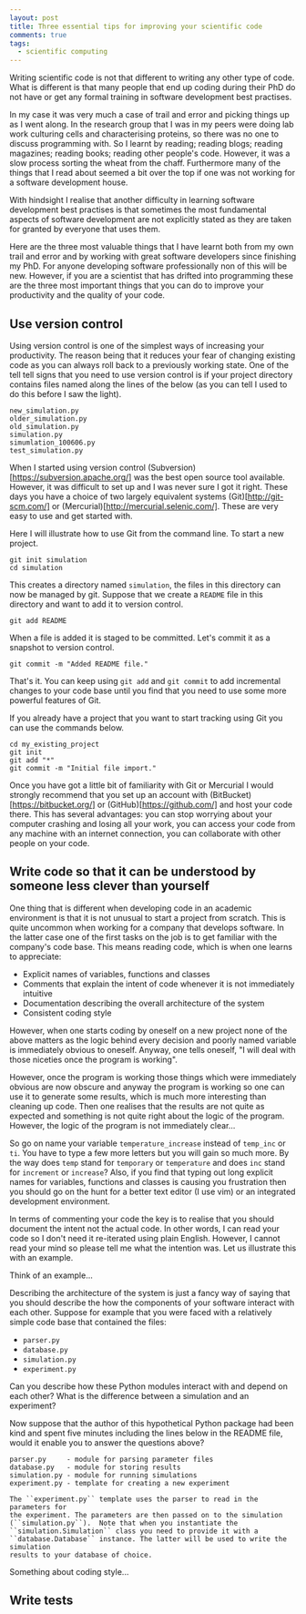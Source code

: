 ```yaml
---
layout: post
title: Three essential tips for improving your scientific code
comments: true
tags:
  - scientific computing
---
```


Writing scientific code is not that different to writing any other type of code.
What is different is that many people that end up coding during their PhD do
not have or get any formal training in software development best practises.

In my case it was very much a case of trail and error and picking things up as
I went along. In the research group that I was in my peers were doing lab work
culturing cells and characterising proteins, so there was no one to discuss
programming with. So I learnt by reading; reading blogs; reading magazines;
reading books; reading other people's code. However, it was a slow process
sorting the wheat from the chaff. Furthermore many of the things that I read
about seemed a bit over the top if one was not working for a software
development house.

With hindsight I realise that another difficulty in learning software
development best practises is that sometimes the most fundamental aspects of
software development are not explicitly stated as they are taken for granted by
everyone that uses them.

Here are the three most valuable things that I have learnt both from my own
trail and error and by working with great software developers since finishing
my PhD. For anyone developing software professionally non of this will be new.
However, if you are a scientist that has drifted into programming these are the
three most important things that you can do to improve your productivity and
the quality of your code.


## Use version control

Using version control is one of the simplest ways of increasing your
productivity. The reason being that it reduces your fear of changing existing
code as you can always roll back to a previously working state. One of the tell
tell signs that you need to use version control is if your project directory
contains files named along the lines of the below (as you can tell I used to do
this before I saw the light).

```
new_simulation.py
older_simulation.py
old_simulation.py
simulation.py
simumlation_100606.py
test_simulation.py
```
When I started using version control
(Subversion)[https://subversion.apache.org/] was the best open source tool
available. However, it was difficult to set up and I was never sure I got it
right. These days you have a choice of two largely equivalent systems
(Git)[http://git-scm.com/] or (Mercurial)[http://mercurial.selenic.com/]. These
are very easy to use and get started with.

Here I will illustrate how to use Git from the command line. To start a new project.

```
git init simulation
cd simulation
```

This creates a directory named ``simulation``, the files in this directory can
now be managed by git. Suppose that we create a ``README`` file in this
directory and want to add it to version control.

```
git add README
```

When a file is added it is staged to be committed. Let's commit it as a
snapshot to version control.

```
git commit -m "Added README file."
```

That's it. You can keep using ``git add`` and ``git commit`` to add incremental
changes to your code base until you find that you need to use some more
powerful features of Git.

If you already have a project that you want to start tracking using Git you can
use the commands below.

```
cd my_existing_project
git init
git add "*"
git commit -m "Initial file import."
```

Once you have got a little bit of familiarity with Git or Mercurial I would
strongly recommend that you set up an account with
(BitBucket)[https://bitbucket.org/] or (GitHub)[https://github.com/] and host
your code there. This has several advantages: you can stop worrying about your
computer crashing and losing all your work, you can access your code from any
machine with an internet connection, you can collaborate with other people on
your code.


## Write code so that it can be understood by someone less clever than yourself

One thing that is different when developing code in an academic environment is
that it is not unusual to start a project from scratch. This is quite uncommon
when working for a company that develops software. In the latter case one of
the first tasks on the job is to get familiar with the company's code base.
This means reading code, which is when one learns to appreciate:

- Explicit names of variables, functions and classes
- Comments that explain the intent of code whenever it is not immediately intuitive
- Documentation describing the overall architecture of the system 
- Consistent coding style

However, when one starts coding by oneself on a new project none of the above
matters as the logic behind every decision and poorly named variable is
immediately obvious to oneself. Anyway, one tells oneself, "I will deal with
those niceties once the program is working".

However, once the program is working those things which were immediately
obvious are now obscure and anyway the program is working so one can use it to
generate some results, which is much more interesting than cleaning up code.
Then one realises that the results are not quite as expected and something is
not quite right about the logic of the program. However, the logic of the
program is not immediately clear...

So go on name your variable ``temperature_increase`` instead of ``temp_inc`` or
``ti``. You have to type a few more letters but you will gain so much more. By
the way does ``temp`` stand for ``temporary`` or ``temperature`` and does
``inc`` stand for ``increment`` or ``increase``? Also, if you find that typing
out long explicit names for variables, functions and classes is causing you
frustration then you should go on the hunt for a better text editor (I use vim)
or an integrated development environment.

In terms of commenting your code the key is to realise that you should document
the intent not the actual code. In other words, I can read your code so I don't
need it re-iterated using plain English. However, I cannot read your mind so
please tell me what the intention was. Let us illustrate this with an example.

Think of an example...

Describing the architecture of the system is just a fancy way of saying that
you should describe the how the components of your software interact with each
other. Suppose for example that you were faced with a relatively simple code
base that contained the files:

- ``parser.py``
- ``database.py``
- ``simulation.py``
- ``experiment.py``

Can you describe how these Python modules interact with and depend on each
other? What is the difference between a simulation and an experiment?

Now suppose that the author of this hypothetical Python package  had been kind
and spent five minutes including the lines below in the README file, would it
enable you to answer the questions above?

```
parser.py     - module for parsing parameter files
database.py   - module for storing results
simulation.py - module for running simulations
experiment.py - template for creating a new experiment

The ``experiment.py`` template uses the parser to read in the parameters for
the experiment. The parameters are then passed on to the simulation
(``simulation.py``).  Note that when you instantiate the
``simulation.Simulation`` class you need to provide it with a
``database.Database`` instance. The latter will be used to write the simulation
results to your database of choice.
```

Something about coding style...


## Write tests
